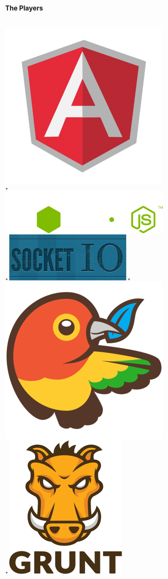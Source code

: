 ## The Players

&nbsp;

<img src="img/angularjs-logo.png" class="icon" />
+
<img src="img/nodejs-logo.svg" class="icon" />
+
<img src="img/socketio-logo.png" class="icon" />
+
<img src="img/bower-logo.png" class="icon" />
+
<img src="img/gruntjs-logo.png" class="icon" />
